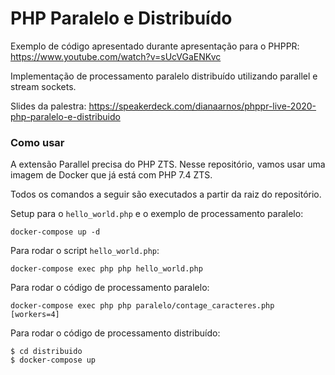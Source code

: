 # PHP Paralelo e Distribuído

Exemplo de código apresentado durante apresentação para o PHPPR: https://www.youtube.com/watch?v=sUcVGaENKvc 

Implementação de processamento paralelo distribuído utilizando parallel e stream sockets.

Slides da palestra: https://speakerdeck.com/dianaarnos/phppr-live-2020-php-paralelo-e-distribuido  

### Como usar

A extensão Parallel precisa do PHP ZTS. Nesse repositório, vamos usar uma imagem de Docker que já está com PHP 7.4 ZTS.

Todos os comandos a seguir são executados a partir da raiz do repositório.

Setup para o `hello_world.php` e o exemplo de processamento paralelo:
```shell script
docker-compose up -d
```

Para rodar o script `hello_world.php`:

```shell script
docker-compose exec php php hello_world.php
```

Para rodar o código de processamento paralelo:

```shell script
docker-compose exec php php paralelo/contage_caracteres.php [workers=4]
```

Para rodar o código de processamento distribuído: 

```shell script
$ cd distribuido
$ docker-compose up
```
